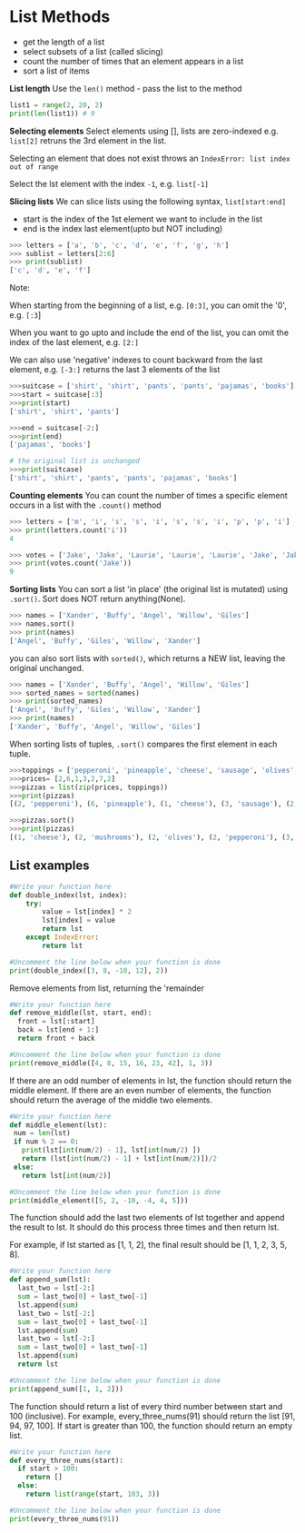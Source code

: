 # List Methods

- get the length of a list
- select subsets of a list (called slicing)
- count the number of times that an element appears in a list
- sort a list of items

**List length**
Use the `len()` method - pass the list to the method

```py
list1 = range(2, 20, 2)
print(len(list1)) # 9
```

**Selecting elements**
Select elements using [], lists are zero-indexed e.g. `list[2]` retruns the 3rd element in the list.

Selecting an element that does not exist throws an `IndexError: list index out of range`

Select the lst element with the index `-1`, e.g. `list[-1]`

**Slicing lists**
We can slice lists using the following syntax, `list[start:end]`

- start is the index of the 1st element we want to include in the list
- end is the index last element(upto but NOT including)

```py
>>> letters = ['a', 'b', 'c', 'd', 'e', 'f', 'g', 'h']
>>> sublist = letters[2:6]
>>> print(sublist)
['c', 'd', 'e', 'f']
```

Note:

When starting from the beginning of a list, e.g. `[0:3]`, you can omit the '0', e.g. `[:3`]

When you want to go upto and include the end of the list, you can omit the index of the last element, e.g. `[2:]`

We can also use 'negative' indexes to count backward from the last element, e.g. `[-3:]` returns the last 3 elements of the list

```py
>>>suitcase = ['shirt', 'shirt', 'pants', 'pants', 'pajamas', 'books']
>>>start = suitcase[:3]
>>>print(start)
['shirt', 'shirt', 'pants']

>>>end = suitcase[-2:]
>>>print(end)
['pajamas', 'books']

# the original list is unchanged
>>>print(suitcase)
['shirt', 'shirt', 'pants', 'pants', 'pajamas', 'books']
```

**Counting elements**
You can count the number of times a specific element occurs in a list with the `.count()` method

```py
>>> letters = ['m', 'i', 's', 's', 'i', 's', 's', 'i', 'p', 'p', 'i']
>>> print(letters.count('i'))
4

>>> votes = ['Jake', 'Jake', 'Laurie', 'Laurie', 'Laurie', 'Jake', 'Jake', 'Jake', 'Laurie', 'Cassie', 'Cassie', 'Jake', 'Jake', 'Cassie', 'Laurie', 'Cassie', 'Jake', 'Jake', 'Cassie', 'Laurie']
>>> print(votes.count('Jake'))
9
```

**Sorting lists**
You can sort a list 'in place' (the original list is mutated) using `.sort()`. Sort does NOT return anything(None).

```py
>>> names = ['Xander', 'Buffy', 'Angel', 'Willow', 'Giles']
>>> names.sort()
>>> print(names)
['Angel', 'Buffy', 'Giles', 'Willow', 'Xander']
```

you can also sort lists with `sorted()`, which returns a NEW list, leaving the original unchanged.

```py
>>> names = ['Xander', 'Buffy', 'Angel', 'Willow', 'Giles']
>>> sorted_names = sorted(names)
>>> print(sorted_names)
['Angel', 'Buffy', 'Giles', 'Willow', 'Xander']
>>> print(names)
['Xander', 'Buffy', 'Angel', 'Willow', 'Giles']
```

When sorting lists of tuples, `.sort()` compares the first element in each tuple.

```py
>>>toppings = ['pepperoni', 'pineapple', 'cheese', 'sausage', 'olives', 'anchovies', 'mushrooms']
>>>prices= [2,6,1,3,2,7,2]
>>>pizzas = list(zip(prices, toppings))
>>>print(pizzas)
[(2, 'pepperoni'), (6, 'pineapple'), (1, 'cheese'), (3, 'sausage'), (2, 'olives'), (7, 'anchovies'), (2, 'mushrooms')]

>>>pizzas.sort()
>>>print(pizzas)
[(1, 'cheese'), (2, 'mushrooms'), (2, 'olives'), (2, 'pepperoni'), (3, 'sausage'), (6, 'pineapple'), (7, 'anchovies')]
```

## List examples

```py
#Write your function here
def double_index(lst, index):
	try:
		value = lst[index] * 2
		lst[index] = value
		return lst
	except IndexError:
		return lst

#Uncomment the line below when your function is done
print(double_index([3, 8, -10, 12], 2))
```

Remove elements from list, returning the 'remainder

```py
#Write your function here
def remove_middle(lst, start, end):
  front = lst[:start]
  back = lst[end + 1:]
  return front + back

#Uncomment the line below when your function is done
print(remove_middle([4, 8, 15, 16, 23, 42], 1, 3))
```

If there are an odd number of elements in lst, the function should return the middle element. If there are an even number of elements, the function should return the average of the middle two elements.

```py
#Write your function here
def middle_element(lst):
 num = len(lst)
 if num % 2 == 0:
   print(lst[int(num/2) - 1], lst[int(num/2) ])
   return (lst[int(num/2) - 1] + lst[int(num/2)])/2
 else:
   return lst[int(num/2)]

#Uncomment the line below when your function is done
print(middle_element([5, 2, -10, -4, 4, 5]))
```

The function should add the last two elements of lst together and append the result to lst. It should do this process three times and then return lst.

For example, if lst started as [1, 1, 2], the final result should be [1, 1, 2, 3, 5, 8].

```py
#Write your function here
def append_sum(lst):
  last_two = lst[-2:]
  sum = last_two[0] + last_two[-1]
  lst.append(sum)
  last_two = lst[-2:]
  sum = last_two[0] + last_two[-1]
  lst.append(sum)
  last_two = lst[-2:]
  sum = last_two[0] + last_two[-1]
  lst.append(sum)
  return lst

#Uncomment the line below when your function is done
print(append_sum([1, 1, 2]))
```

The function should return a list of every third number between start and 100 (inclusive). For example, every_three_nums(91) should return the list [91, 94, 97, 100]. If start is greater than 100, the function should return an empty list.

```py
#Write your function here
def every_three_nums(start):
  if start > 100:
    return []
  else:
  	return list(range(start, 103, 3))

#Uncomment the line below when your function is done
print(every_three_nums(91))
```
